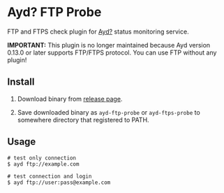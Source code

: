 Ayd? FTP Probe
==============

FTP and FTPS check plugin for [Ayd?](https://github.com/macrat/ayd) status monitoring service.


**IMPORTANT:**
This plugin is no longer maintained because Ayd version 0.13.0 or later supports FTP/FTPS protocol.
You can use FTP without any plugin!


## Install

1. Download binary from [release page](https://github.com/macrat/ayd-ftp-probe/releases).

2. Save downloaded binary as `ayd-ftp-probe` or `ayd-ftps-probe` to somewhere directory that registered to PATH.


## Usage

``` shell
# test only connection
$ ayd ftp://example.com

# test connection and login
$ ayd ftp://user:pass@example.com
```
